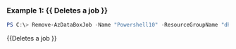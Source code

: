 ### Example 1: {{ Deletes a job }}
```powershell
PS C:\> Remove-AzDataBoxJob -Name "Powershell10" -ResourceGroupName "dhja"
```

{{Deletes a job }}


